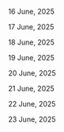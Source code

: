 16 June, 2025

17 June, 2025

18 June, 2025

19 June, 2025

20 June, 2025

21 June, 2025

22 June, 2025

23 June, 2025